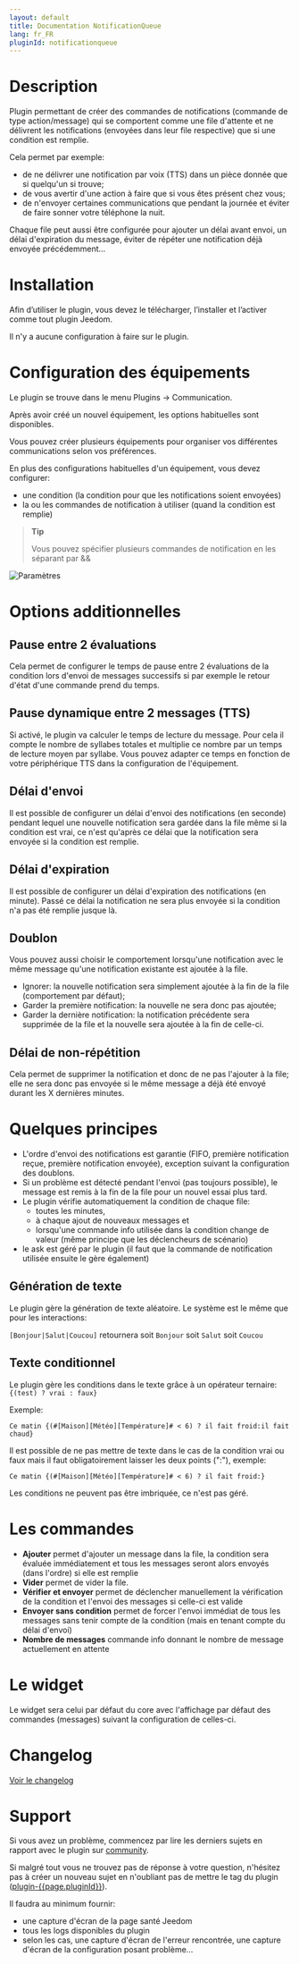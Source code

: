 ```yaml
---
layout: default
title: Documentation NotificationQueue
lang: fr_FR
pluginId: notificationqueue
---
```


# Description

Plugin permettant de créer des commandes de notifications (commande de type action/message) qui se comportent comme une file d'attente et ne délivrent les notifications (envoyées dans leur file respective) que si une condition est remplie.

Cela permet par exemple:

- de ne délivrer une notification par voix (TTS) dans un pièce donnée que si quelqu'un si trouve;
- de vous avertir d'une action à faire que si vous êtes présent chez vous;
- de n'envoyer certaines communications que pendant la journée et éviter de faire sonner votre téléphone la nuit.

Chaque file peut aussi être configurée pour ajouter un délai avant envoi, un délai d'expiration du message, éviter de répéter une notification déjà envoyée précédemment...

# Installation

Afin d’utiliser le plugin, vous devez le télécharger, l’installer et l’activer comme tout plugin Jeedom.

Il n'y a aucune configuration à faire sur le plugin.

# Configuration des équipements

Le plugin se trouve dans le menu Plugins → Communication.

Après avoir créé un nouvel équipement, les options habituelles sont disponibles.

Vous pouvez créer plusieurs équipements pour organiser vos différentes communications selon vos préférences.

En plus des configurations habituelles d'un équipement, vous devez configurer:

- une condition (la condition pour que les notifications soient envoyées)
- la ou les commandes de notification à utiliser (quand la condition est remplie)

> **Tip**
>
> Vous pouvez spécifier plusieurs commandes de notification en les séparant par &&

![Paramètres](../images/config.png "Paramètres")

# Options additionnelles

## Pause entre 2 évaluations

Cela permet de configurer le temps de pause entre 2 évaluations de la condition lors d'envoi de messages successifs si par exemple le retour d'état d'une commande prend du temps.

## Pause dynamique entre 2 messages (TTS)

Si activé, le plugin va calculer le temps de lecture du message. Pour cela il compte le nombre de syllabes totales et multiplie ce nombre par un temps de lecture moyen par syllabe. Vous pouvez adapter ce temps en fonction de votre périphérique TTS dans la configuration de l'équipement.

## Délai d'envoi

Il est possible de configurer un délai d'envoi des notifications (en seconde) pendant lequel une nouvelle notification sera gardée dans la file même si la condition est vrai, ce n'est qu'après ce délai que la notification sera envoyée si la condition est remplie.

## Délai d'expiration

Il est possible de configurer un délai d'expiration des notifications (en minute). Passé ce délai la notification ne sera plus envoyée si la condition n'a pas été remplie jusque là.

## Doublon

Vous pouvez aussi choisir le comportement lorsqu'une notification avec le même message qu'une notification existante est ajoutée à la file.

- Ignorer: la nouvelle notification sera simplement ajoutée à la fin de la file (comportement par défaut);
- Garder la première notification: la nouvelle ne sera donc pas ajoutée;
- Garder la dernière notification: la notification précédente sera supprimée de la file et la nouvelle sera ajoutée à la fin de celle-ci.

## Délai de non-répétition

Cela permet de supprimer la notification et donc de ne pas l'ajouter à la file; elle ne sera donc pas envoyée si le même message a déjà été envoyé durant les X dernières minutes.

# Quelques principes

- L'ordre d'envoi des notifications est garantie (FIFO, première notification reçue, première notification envoyée), exception suivant la configuration des doublons.
- Si un problème est détecté pendant l'envoi (pas toujours possible), le message est remis à la fin de la file pour un nouvel essai plus tard.
- Le plugin vérifie automatiquement la condition de chaque file:
  - toutes les minutes,
  - à chaque ajout de nouveaux messages et
  - lorsqu'une commande info utilisée dans la condition change de valeur (même principe que les déclencheurs de scénario)
- le ask est géré par le plugin (il faut que la commande de notification utilisée ensuite le gère également)

## Génération de texte

Le plugin gère la génération de texte aléatoire. Le système est le même que pour les interactions:

`[Bonjour|Salut|Coucou]` retournera soit `Bonjour` soit `Salut` soit `Coucou`

## Texte conditionnel

Le plugin gère les conditions dans le texte grâce à un opérateur ternaire: `{(test) ? vrai : faux}`

Exemple:

`Ce matin {(#[Maison][Météo][Température]# < 6) ? il fait froid:il fait chaud}`

Il est possible de ne pas mettre de texte dans le cas de la condition vrai ou faux mais il faut obligatoirement laisser les deux points (":"), exemple:

`Ce matin {(#[Maison][Météo][Température]# < 6) ? il fait froid:}`

Les conditions ne peuvent pas être imbriquée, ce n'est pas géré.

# Les commandes

- **Ajouter** permet d'ajouter un message dans la file, la condition sera évaluée immédiatement et tous les messages seront alors envoyés (dans l'ordre) si elle est remplie
- **Vider** permet de vider la file.
- **Vérifier et envoyer** permet de déclencher manuellement la vérification de la condition et l'envoi des messages si celle-ci est valide
- **Envoyer sans condition** permet de forcer l'envoi immédiat de tous les messages sans tenir compte de la condition (mais en tenant compte du délai d'envoi)
- **Nombre de messages** commande info donnant le nombre de message actuellement en attente

# Le widget

Le widget sera celui par défaut du core avec l'affichage par défaut des commandes (messages) suivant la configuration de celles-ci.

# Changelog

[Voir le changelog](./changelog)

# Support

Si vous avez un problème, commencez par lire les derniers sujets en rapport avec le plugin sur [community]({{site.forum}}/tags/plugin-{{page.pluginId}}).

Si malgré tout vous ne trouvez pas de réponse à votre question, n'hésitez pas à créer un nouveau sujet en n'oubliant pas de mettre le tag du plugin ([plugin-{{page.pluginId}}]({{site.forum}}/tags/plugin-{{page.pluginId}})).

Il faudra au minimum fournir:

- une capture d'écran de la page santé Jeedom
- tous les logs disponibles du plugin
- selon les cas, une capture d'écran de l'erreur rencontrée, une capture d'écran de la configuration posant problème...
